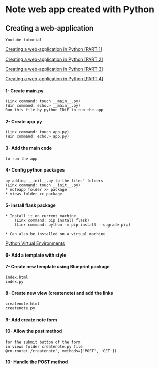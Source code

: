 # Note web app created with Python

## Creating a web-application
    Youtube tutorial

[Creating a web-application in Python [PART 1]](https://www.youtube.com/watch?v=Dqd8ZHWErpE)

[Creating a web-application in Python [PART 2]](https://www.youtube.com/watch?v=2Nuhh_C4FbM&t=6s)

[Creating a web-application in Python [PART 3]](https://www.youtube.com/watch?v=TwpUpVpknCE)

[Creating a web-application in Python [PART 4]](https://www.youtube.com/watch?v=2SPjxL-66AM)


#### 1- Create __main__.py 
    (Linx command: touch __main__.py)
    (Win command: echo.> __main__.py)
    Run this file by python IDLE to run the app 

#### 2- Create app.py 
    (Linx command: touch app.py)
    (Win command: echo.> app.py)

#### 3- Add the main code
    to run the app

#### 4- Config python packages
    by adding __init__.py to the files' folders
    (Linx command: touch __init__.py)
    * noteapp folder >> package
    * views folder >> package
    
#### 5- install flask package
    * Install it on current machine
        (Linx command: pip install flask)
        (Linx command: python -m pip install --upgrade pip)
    
    * Can also be installed on a virtual machine
[Python Virtual Environments](https://realpython.com/python-virtual-environments-a-primer/)

#### 6- Add a template with style
    
#### 7- Create new template using Blueprint package
    index.html
    index.py

#### 8- Create new view (createnote) and add the links
    createnote.html
    createnote.py

#### 9- Add create note form

#### 10- Allow the post method
    for the submit button of the form
    in views folder createnote.py file
    @cn.route('/createnote', methods=['POST', 'GET'])
    
#### 10- Handle the POST method
    